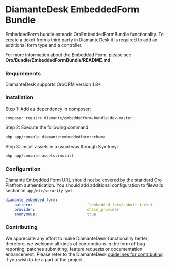 # DiamanteDesk EmbeddedForm Bundle #

EmbeddedForm bundle extends OroEmbeddedFormBundle functionality. To create a ticket from a third party in DiamanteDesk it is required to add an additional form type and a controller.  

For more information about the Embedded Form, please see **Oro/Bundle/EmbeddedFormBundle/README.md**.

### Requirements ###

DiamanteDesk supports OroCRM version 1.8+.

### Installation ###

Step 1: Add as dependency in composer:

```bash
composer require diamante/embeddedform-bundle:dev-master
```

Step 2: Execute the following command:

```bash
php app/console diamante:embeddedform:schema
```

Step 3: Install assets in a usual way through Symfony:

```bash
php app/console assets:install
```

### Configuration ###

Diamante Embedded Form URL should not be covered by the standard Oro Platfrom authentication. You should add additional configuration to filewalls section in `app/etc/security.yml`:

```yml
diamante_embedded_form:
    pattern:                        ^/embedded-form/submit-ticket
    provider:                       chain_provider
    anonymous:                      true
```
### Contributing

We appreciate any effort to make DiamanteDesk functionality better; therefore, we welcome all kinds of contributions in the form of bug reporting, patches submitting, feature requests or documentation enhancement. Please refer to the DiamanteDesk [guidelines for contributing](http://docs.diamantedesk.com/en/latest/developer-guide/contributing.html) if you wish to be a part of the project.
